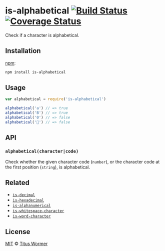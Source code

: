 # is-alphabetical [![Build Status][travis-badge]][travis] [![Coverage Status][codecov-badge]][codecov]

Check if a character is alphabetical.

## Installation

[npm][]:

```bash
npm install is-alphabetical
```

## Usage

```javascript
var alphabetical = require('is-alphabetical')

alphabetical('a') // => true
alphabetical('B') // => true
alphabetical('0') // => false
alphabetical('💩') // => false
```

## API

### `alphabetical(character|code)`

Check whether the given character code (`number`), or the character
code at the first position (`string`), is alphabetical.

## Related

*   [`is-decimal`](https://github.com/wooorm/is-decimal)
*   [`is-hexadecimal`](https://github.com/wooorm/is-hexadecimal)
*   [`is-alphanumerical`](https://github.com/wooorm/is-alphanumerical)
*   [`is-whitespace-character`](https://github.com/wooorm/is-whitespace-character)
*   [`is-word-character`](https://github.com/wooorm/is-word-character)

## License

[MIT][license] © [Titus Wormer][author]

<!-- Definitions -->

[travis-badge]: https://img.shields.io/travis/wooorm/is-alphabetical.svg

[travis]: https://travis-ci.org/wooorm/is-alphabetical

[codecov-badge]: https://img.shields.io/codecov/c/github/wooorm/is-alphabetical.svg

[codecov]: https://codecov.io/github/wooorm/is-alphabetical

[npm]: https://docs.npmjs.com/cli/install

[license]: license

[author]: http://wooorm.com
